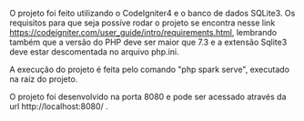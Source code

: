 O projeto foi feito utilizando o CodeIgniter4 e o banco de dados SQLite3. Os requisitos para que seja possíve rodar o projeto se encontra nesse link https://codeigniter.com/user_guide/intro/requirements.html, lembrando também que a versão do PHP deve ser maior que 7.3 e a extensão Sqlite3 deve estar descomentada no arquivo php.ini. 

A execução do projeto é feita pelo comando "php spark serve", executado na raíz do projeto.

O projeto foi desenvolvido na porta 8080 e pode ser acessado através da url http://localhost:8080/ .
